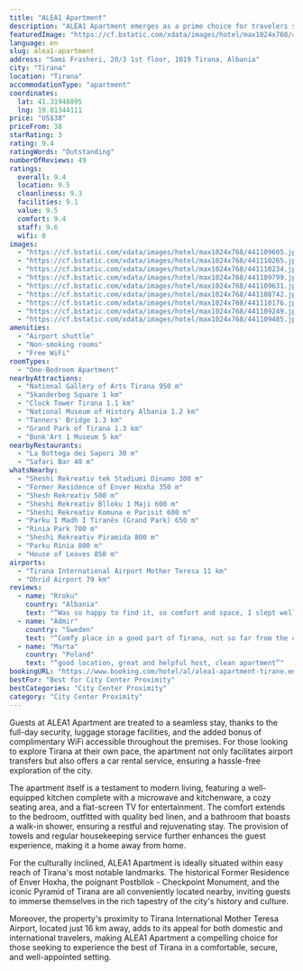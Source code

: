 ```yaml
---
title: "ALEA1 Apartment"
description: "ALEA1 Apartment emerges as a prime choice for travelers seeking a blend of comfort and convenience in the heart of Tirana."
featuredImage: "https://cf.bstatic.com/xdata/images/hotel/max1024x768/441109605.jpg?k=aeb3cfafb5173fccc8bb647fab76ac2ac6f20f2f0825fbdf70b9f4a30e27e25d&o=&hp=1"
language: en
slug: alea1-apartment
address: "Sami Frasheri, 20/3 1st floor, 1019 Tirana, Albania"
city: "Tirana"
location: "Tirana"
accommodationType: "apartment"
coordinates:
  lat: 41.31948895
  lng: 19.81344111
price: "US$38"
priceFrom: 38
starRating: 3
rating: 9.4
ratingWords: "Outstanding"
numberOfReviews: 49
ratings:
  overall: 9.4
  location: 9.5
  cleanliness: 9.3
  facilities: 9.1
  value: 9.5
  comfort: 9.4
  staff: 9.6
  wifi: 0
images:
  - "https://cf.bstatic.com/xdata/images/hotel/max1024x768/441109605.jpg?k=aeb3cfafb5173fccc8bb647fab76ac2ac6f20f2f0825fbdf70b9f4a30e27e25d&o=&hp=1"
  - "https://cf.bstatic.com/xdata/images/hotel/max1024x768/441110265.jpg?k=6d1310dfd3ff6006dd4d16926489cb0105ea779e10053b0b5be1f583fd92d7ad&o=&hp=1"
  - "https://cf.bstatic.com/xdata/images/hotel/max1024x768/441110234.jpg?k=45385788f263050243dc919659a3e0a88cb7f6b547d92c3fa192f61ce375756e&o=&hp=1"
  - "https://cf.bstatic.com/xdata/images/hotel/max1024x768/441109799.jpg?k=3f2dfee3e5e7c7f139d68a8de610d5f588b180a172e5b735c7f6599805324a68&o=&hp=1"
  - "https://cf.bstatic.com/xdata/images/hotel/max1024x768/441109631.jpg?k=9e6abe8f1c5d6368e94976ceacf8b3439b174e6be895f5fcdf36c825f29e8bf5&o=&hp=1"
  - "https://cf.bstatic.com/xdata/images/hotel/max1024x768/441108742.jpg?k=f3279e52fa25dfd4b86a9efb51dfc1df78eb960cbbdf718b749247084cc1716e&o=&hp=1"
  - "https://cf.bstatic.com/xdata/images/hotel/max1024x768/441110176.jpg?k=f4cdd4d2a54bbe3c7215484e897bd6af2ca3b4937f9911d6401036ae22aeb5e4&o=&hp=1"
  - "https://cf.bstatic.com/xdata/images/hotel/max1024x768/441109249.jpg?k=7bcde4045bfa65c0436aaf0f06a974f97a37d8283b132097a053b6053482de62&o=&hp=1"
  - "https://cf.bstatic.com/xdata/images/hotel/max1024x768/441109485.jpg?k=69f98da8fba09edb2124d24b48b277970b214cc9ee65332bb3086801edda2a10&o=&hp=1"
amenities:
  - "Airport shuttle"
  - "Non-smoking rooms"
  - "Free WiFi"
roomTypes:
  - "One-Bedroom Apartment"
nearbyAttractions:
  - "National Gallery of Arts Tirana 950 m"
  - "Skanderbeg Square 1 km"
  - "Clock Tower Tirana 1.1 km"
  - "National Museum of History Albania 1.2 km"
  - "Tanners' Bridge 1.3 km"
  - "Grand Park of Tirana 1.3 km"
  - "Bunk'Art 1 Museum 5 km"
nearbyRestaurants:
  - "La Bottega dei Sapori 30 m"
  - "Safari Bar 40 m"
whatsNearby:
  - "Sheshi Rekreativ tek Stadiumi Dinamo 300 m"
  - "Former Residence of Enver Hoxha 350 m"
  - "Shesh Rekreativ 500 m"
  - "Sheshi Rekreativ Blloku 1 Maji 600 m"
  - "Sheshi Rekreativ Komuna e Parisit 600 m"
  - "Parku I Madh I Tiranës (Grand Park) 650 m"
  - "Rinia Park 700 m"
  - "Sheshi Rekreativ Piramida 800 m"
  - "Parku Rinia 800 m"
  - "House of Leaves 850 m"
airports:
  - "Tirana International Airport Mother Teresa 11 km"
  - "Ohrid Airport 79 km"
reviews:
  - name: "Rroku"
    country: "Albania"
    text: "“Was so happy to find it, so comfort and space, I slept well last night there comfortably, I find it amazing. Is near of Bllok when you find nice places for breakfast lunch dinner after.”"
  - name: "Admir"
    country: "Sweden"
    text: "“Comfy place in a good part of Tirana, not so far from the city center. Nice host, available at all times.”"
  - name: "Marta"
    country: "Poland"
    text: "“good location, great and helpful host, clean apartment”"
bookingURL: "https://www.booking.com/hotel/al/alea1-apartment-tirane.en-gb.html?aid=8035640"
bestFor: "Best for City Center Proximity"
bestCategories: "City Center Proximity"
category: "City Center Proximity"
---
```


Guests at ALEA1 Apartment are treated to a seamless stay, thanks to the full-day security, luggage storage facilities, and the added bonus of complimentary WiFi accessible throughout the premises. For those looking to explore Tirana at their own pace, the apartment not only facilitates airport transfers but also offers a car rental service, ensuring a hassle-free exploration of the city.

The apartment itself is a testament to modern living, featuring a well-equipped kitchen complete with a microwave and kitchenware, a cozy seating area, and a flat-screen TV for entertainment. The comfort extends to the bedroom, outfitted with quality bed linen, and a bathroom that boasts a walk-in shower, ensuring a restful and rejuvenating stay. The provision of towels and regular housekeeping service further enhances the guest experience, making it a home away from home.

For the culturally inclined, ALEA1 Apartment is ideally situated within easy reach of Tirana's most notable landmarks. The historical Former Residence of Enver Hoxha, the poignant Postbllok - Checkpoint Monument, and the iconic Pyramid of Tirana are all conveniently located nearby, inviting guests to immerse themselves in the rich tapestry of the city's history and culture.

Moreover, the property's proximity to Tirana International Mother Teresa Airport, located just 16 km away, adds to its appeal for both domestic and international travelers, making ALEA1 Apartment a compelling choice for those seeking to experience the best of Tirana in a comfortable, secure, and well-appointed setting.